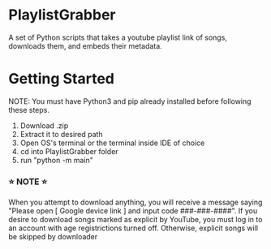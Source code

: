 # PlaylistGrabber
A set of Python scripts that takes a youtube playlist link of songs, downloads them, and embeds their metadata.

# Getting Started
NOTE: You must have Python3 and pip already installed before following these steps.

1) Download .zip
2) Extract it to desired path
3) Open OS's terminal or the terminal inside IDE of choice
4) cd into PlaylistGrabber folder
5) run "python -m main"

### ⭐ NOTE ⭐
When you attempt to download anything, you will receive a message saying 
"Please open [ Google device link ] and input code ###-###-####".
If you desire to download songs marked as explicit by YouTube, you must log in to an account with age registrictions turned off. Otherwise, explicit songs will be skipped by downloader
